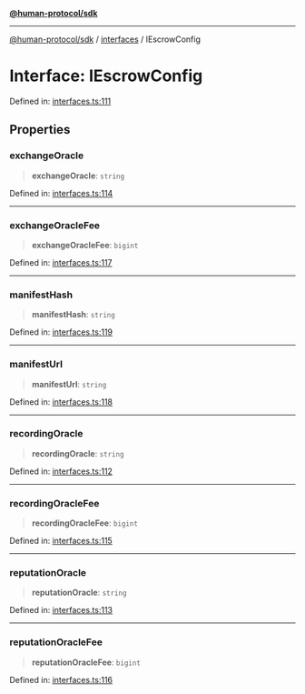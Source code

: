 [**@human-protocol/sdk**](../../README.md)

***

[@human-protocol/sdk](../../modules.md) / [interfaces](../README.md) / IEscrowConfig

# Interface: IEscrowConfig

Defined in: [interfaces.ts:111](https://github.com/humanprotocol/human-protocol/blob/1734b59e7e953d1f62f13e75c8f7b7ab4bddec76/packages/sdk/typescript/human-protocol-sdk/src/interfaces.ts#L111)

## Properties

### exchangeOracle

> **exchangeOracle**: `string`

Defined in: [interfaces.ts:114](https://github.com/humanprotocol/human-protocol/blob/1734b59e7e953d1f62f13e75c8f7b7ab4bddec76/packages/sdk/typescript/human-protocol-sdk/src/interfaces.ts#L114)

***

### exchangeOracleFee

> **exchangeOracleFee**: `bigint`

Defined in: [interfaces.ts:117](https://github.com/humanprotocol/human-protocol/blob/1734b59e7e953d1f62f13e75c8f7b7ab4bddec76/packages/sdk/typescript/human-protocol-sdk/src/interfaces.ts#L117)

***

### manifestHash

> **manifestHash**: `string`

Defined in: [interfaces.ts:119](https://github.com/humanprotocol/human-protocol/blob/1734b59e7e953d1f62f13e75c8f7b7ab4bddec76/packages/sdk/typescript/human-protocol-sdk/src/interfaces.ts#L119)

***

### manifestUrl

> **manifestUrl**: `string`

Defined in: [interfaces.ts:118](https://github.com/humanprotocol/human-protocol/blob/1734b59e7e953d1f62f13e75c8f7b7ab4bddec76/packages/sdk/typescript/human-protocol-sdk/src/interfaces.ts#L118)

***

### recordingOracle

> **recordingOracle**: `string`

Defined in: [interfaces.ts:112](https://github.com/humanprotocol/human-protocol/blob/1734b59e7e953d1f62f13e75c8f7b7ab4bddec76/packages/sdk/typescript/human-protocol-sdk/src/interfaces.ts#L112)

***

### recordingOracleFee

> **recordingOracleFee**: `bigint`

Defined in: [interfaces.ts:115](https://github.com/humanprotocol/human-protocol/blob/1734b59e7e953d1f62f13e75c8f7b7ab4bddec76/packages/sdk/typescript/human-protocol-sdk/src/interfaces.ts#L115)

***

### reputationOracle

> **reputationOracle**: `string`

Defined in: [interfaces.ts:113](https://github.com/humanprotocol/human-protocol/blob/1734b59e7e953d1f62f13e75c8f7b7ab4bddec76/packages/sdk/typescript/human-protocol-sdk/src/interfaces.ts#L113)

***

### reputationOracleFee

> **reputationOracleFee**: `bigint`

Defined in: [interfaces.ts:116](https://github.com/humanprotocol/human-protocol/blob/1734b59e7e953d1f62f13e75c8f7b7ab4bddec76/packages/sdk/typescript/human-protocol-sdk/src/interfaces.ts#L116)
